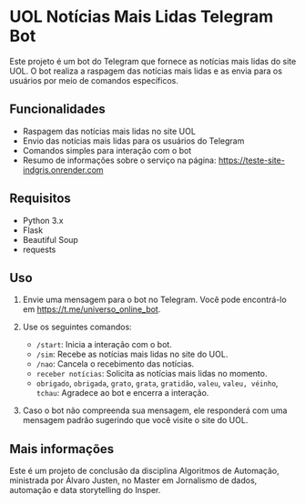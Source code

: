 # UOL Notícias Mais Lidas Telegram Bot

Este projeto é um bot do Telegram que fornece as notícias mais lidas do site UOL. O bot realiza a raspagem das notícias mais lidas e as envia para os usuários por meio de comandos específicos.

## Funcionalidades

- Raspagem das notícias mais lidas no site UOL
- Envio das notícias mais lidas para os usuários do Telegram
- Comandos simples para interação com o bot
- Resumo de informações sobre o serviço na página: https://teste-site-indgris.onrender.com

## Requisitos

- Python 3.x
- Flask
- Beautiful Soup
- requests

## Uso

1. Envie uma mensagem para o bot no Telegram. Você pode encontrá-lo em https://t.me/universo_online_bot.

2. Use os seguintes comandos:

   - `/start`: Inicia a interação com o bot.
   - `/sim`: Recebe as notícias mais lidas no site do UOL.
   - `/nao`: Cancela o recebimento das notícias.
   - `receber notícias`: Solicita as notícias mais lidas no momento.
   - `obrigado`, `obrigada`, `grato`, `grata`, `gratidão`, `valeu`, `valeu, véinho`, `tchau`: Agradece ao bot e encerra a interação.

3. Caso o bot não compreenda sua mensagem, ele responderá com uma mensagem padrão sugerindo que você visite o site do UOL.

## Mais informações
Este é um projeto de conclusão da disciplina Algoritmos de Automação, ministrada por Álvaro Justen, no Master em Jornalismo de dados, automação e data storytelling do Insper.
